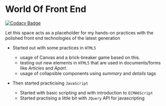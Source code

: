# World Of Front End

[![Codacy Badge](https://api.codacy.com/project/badge/Grade/9053f084956d4d97a180bee975a1dc98)](https://app.codacy.com/app/Vignesh-Durairaj/World-Of-Front-End?utm_source=github.com&utm_medium=referral&utm_content=Vignesh-Durairaj/World-Of-Front-End&utm_campaign=Badge_Grade_Dashboard)

Let this space acts as a placeholder for my hands-on practices with the polished front end technologies of the latest generation

* Started out with some practices in `HTML5`
  * usage of Canvas and a brick-breaker game based on this.
  * testing out new elements in `HTML5` that are used in documents/forms like *Articles* and *Apart*.
  * usage of collapsible components using *summary* and *details* tags

* Then started practicising `JavaScript`
  * Started with basic scripting and with introduction to `ECMA6Script`
  * Started practising a little bit with `JQuery` API for javascripting